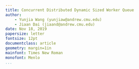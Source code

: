 ```yaml
---
title: Concurrent Distributed Dynamic Sized Worker Queue
author:
    - Yunjia Wang (yunjiaw@andrew.cmu.edu)
    - Jiaan Dai (jiaand@andrew.cmu.edu)
date: Nov 18, 2019
papersize: letter
fontsize: 12pt
documentclass: article
geometry: margin=1in
mainfont: Times New Roman
monofont: Menlo
...
```


